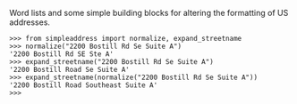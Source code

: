 Word lists and some simple building blocks for altering the formatting of US addresses.

    >>> from simpleaddress import normalize, expand_streetname
    >>> normalize("2200 Bostill Rd Se Suite A")
    '2200 Bostill Rd SE Ste A'
    >>> expand_streetname("2200 Bostill Rd Se Suite A")
    '2200 Bostill Road Se Suite A'
    >>> expand_streetname(normalize("2200 Bostill Rd Se Suite A"))
    '2200 Bostill Road Southeast Suite A'
    >>> 
